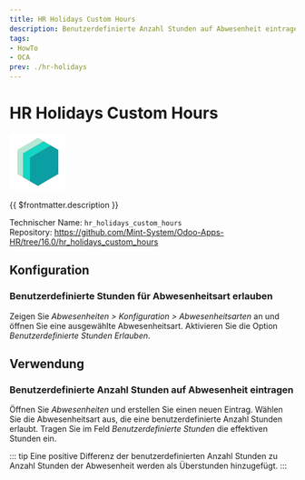 ```yaml
---
title: HR Holidays Custom Hours
description: Benutzerdefinierte Anzahl Stunden auf Abwesenheit eintragen.
tags:
- HowTo
- OCA
prev: ./hr-holidays
---
```


# HR Holidays Custom Hours
![icon_oms_box](attachments/icons_odoo_mint_system.png)

{{ $frontmatter.description }}

Technischer Name: `hr_holidays_custom_hours`\
Repository: <https://github.com/Mint-System/Odoo-Apps-HR/tree/16.0/hr_holidays_custom_hours>

## Konfiguration

### Benutzerdefinierte Stunden für Abwesenheitsart erlauben

Zeigen Sie *Abwesenheiten > Konfiguration > Abwesenheitsarten* an und öffnen Sie eine ausgewählte Abwesenheitsart. Aktivieren Sie die Option *Benutzerdefinierte Stunden Erlauben*.

## Verwendung

### Benutzerdefinierte Anzahl Stunden auf Abwesenheit eintragen

Öffnen Sie *Abwesenheiten* und erstellen Sie einen neuen Eintrag. Wählen Sie die Abwesenheitsart aus, die eine benutzerdefinierte Anzahl Stunden erlaubt. Tragen Sie im Feld *Benutzerdefinierte Stunden* die effektiven Stunden ein.

::: tip
Eine positive Differenz der benutzerdefinierten Anzahl Stunden zu Anzahl Stunden der Abwesenheit werden als Überstunden hinzugefügt.
:::
